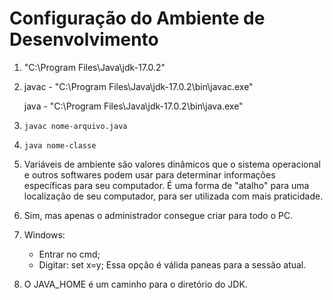 # Configuração do Ambiente de Desenvolvimento

1. "C:\Program Files\Java\jdk-17.0.2"

2. javac - "C:\Program Files\Java\jdk-17.0.2\bin\javac.exe"

   java - "C:\Program Files\Java\jdk-17.0.2\bin\java.exe"

3. `javac nome-arquivo.java`
   
4. `java nome-classe`

5. Variáveis de ambiente são valores dinâmicos que o sistema operacional e outros softwares podem usar para determinar informações específicas para seu computador. É uma forma de "atalho" para uma localização de seu computador, para ser utilizada com mais praticidade.

6. Sim, mas apenas o administrador consegue criar para todo o PC.

7. Windows:
   - Entrar no cmd;
   - Digitar: set x=y;
   Essa opção é válida paneas para a sessão atual. 

8. O JAVA_HOME é um caminho para o diretório do JDK.